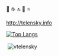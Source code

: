 👋 :coffee: :top: :rocket: :star:

http://telensky.info

[![Top Langs](https://github-readme-stats-vtelensky.vercel.app/api/top-langs/?username=vtelensky&layout=compact&count_private=true&theme=vision-friendly-dark&role=OWNER,COLLABORATOR)](https://github.com/anuraghazra/github-readme-stats)
<p>&nbsp;<img align="center" src="https://github-readme-stats.vercel.app/api?username=vtelensky&show_icons=true&count_private=true&theme=vision-friendly-dark&hide=prs,issues,stars,contribs" alt="vtelensky" /></p> 

<!--
To set up private counts for top langs follow:
https://github.com/anuraghazra/github-readme-stats/issues/1#issuecomment-981419174 and
https://github.com/anuraghazra/github-readme-stats#deploy-on-your-own-vercel-instance
-->

<!--
**vtelensky/vtelensky** is a ✨ _special_ ✨ repository because its `README.md` (this file) appears on your GitHub profile.

Here are some ideas to get you started:

- 🔭 I’m currently working on ...
- 🌱 I’m currently learning ...
- 👯 I’m looking to collaborate on ...
- 🤔 I’m looking for help with ...
- 💬 Ask me about ...
- 📫 How to reach me: ...
- 😄 Pronouns: ...
- ⚡ Fun fact: ...
-->
